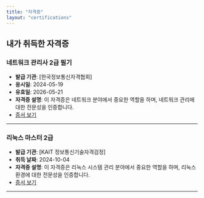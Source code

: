 ```yaml
---
title: "자격증"
layout: "certifications"
---
```


## 내가 취득한 자격증

### 네트워크 관리사 2급 필기
- **발급 기관**: [한국정보통신자격협회]
- **응시일**: 2024-05-19
- **유효일**: 2026-05-21
- **자격증 설명**: 이 자격증은 네트워크 분야에서 중요한 역할을 하며, 네트워크 관리에 대한 전문성을 인증합니다.
- [증서 보기](license1.jpg)

---

### 리눅스 마스터 2급
- **발급 기관**: [KAIT 정보통신기술자격검정]
- **취득 날짜**: 2024-10-04
- **자격증 설명**: 이 자격증은 리눅스 시스템 관리 분야에서 중요한 역할을 하며, 리눅스 환경에 대한 전문성을 인증합니다.
- [증서 보기](license2.jpg)

---
